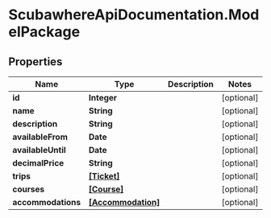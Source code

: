 # ScubawhereApiDocumentation.ModelPackage

## Properties
Name | Type | Description | Notes
------------ | ------------- | ------------- | -------------
**id** | **Integer** |  | [optional] 
**name** | **String** |  | [optional] 
**description** | **String** |  | [optional] 
**availableFrom** | **Date** |  | [optional] 
**availableUntil** | **Date** |  | [optional] 
**decimalPrice** | **String** |  | [optional] 
**trips** | [**[Ticket]**](Ticket.md) |  | [optional] 
**courses** | [**[Course]**](Course.md) |  | [optional] 
**accommodations** | [**[Accommodation]**](Accommodation.md) |  | [optional] 


